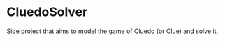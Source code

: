 CluedoSolver
============

Side project that aims to model the game of Cluedo (or Clue) and solve it.